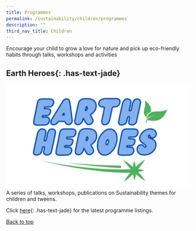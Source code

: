 ```yaml
---
title: Programmes
permalink: /sustainability/children/programmes
description: ""
third_nav_title: Children
---
```

Encourage your child to grow a love for nature and pick up eco-friendly habits through talks, workshops and activities

## **Earth Heroes**{: .has-text-jade}
![Alt text for image on Isomer site](/images/sustainability/Sustainability-Prog-Children-02.png)
A series of talks, workshops, publications on Sustainability themes for children and tweens.

Click [here](https://go.gov.sg/cckpl){: .has-text-jade} for the latest programme listings.

<p class="has-text-right margin--top--xl"><a href="#main-content" class="has-text-jade">Back to top</a></p>